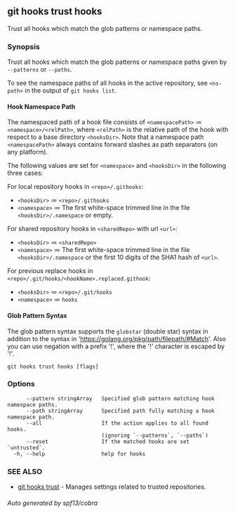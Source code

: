 ## git hooks trust hooks

Trust all hooks which match the glob patterns or namespace paths.

### Synopsis

Trust all hooks which match the glob patterns or namespace paths given
by `--patterns` or `--paths`.

To see the namespace paths of all hooks in the active repository,
see `<ns-path>` in the output of `git hooks list`.

#### Hook Namespace Path

The namespaced path of a hook file consists of
`<namespacePath>` ≔ `<namespace>/<relPath>`, where `<relPath>` is the
relative path of the hook with respect to a base directory
`<hooksDir>`.
Note that a namespace path `<namespacePath>` always contains
forward slashes as path separators (on any platform).

The following values are set for `<namespace>` and `<hooksDir>`
in the following three cases:

For local repository hooks in `<repo>/.githooks`:

- `<hooksDir>`  ≔ `<repo>/.githooks`
- `<namespace>` ≔ The first white-space trimmed line in the
                   file `<hooksDir>/.namespace` or empty.

For shared repository hooks in `<sharedRepo>` with url `<url>`:

- `<hooksDir>`  ≔ `<sharedRepo>`
- `<namespace>` ≔ The first white-space trimmed line in the
                    file `<hooksDir>/.namespace` or the first 10 digits
					of the SHA1 hash of `<url>`.

For previous replace hooks in `<repo>/.git/hooks/<hookName>.replaced.githook`:

- `<hooksDir>`  ≔ `<repo>/.git/hooks`
- `<namespace>` ≔ `hooks`

#### Glob Pattern Syntax

The glob pattern syntax supports the `globstar` (double star) syntax
in addition to the syntax in 'https://golang.org/pkg/path/filepath/#Match'.
Also you can use negation with a prefix '!', where the '!' character is
escaped by '\!'.

```
git hooks trust hooks [flags]
```

### Options

```
      --pattern stringArray   Specified glob pattern matching hook namespace paths.
      --path stringArray      Specified path fully matching a hook namespace path.
      --all                   If the action applies to all found hooks.
                              (ignoring `--patterns`, `--paths`)
      --reset                 If the matched hooks are set `untrusted`.
  -h, --help                  help for hooks
```

### SEE ALSO

* [git hooks trust](git_hooks_trust.md)	 - Manages settings related to trusted repositories.

###### Auto generated by spf13/cobra 
